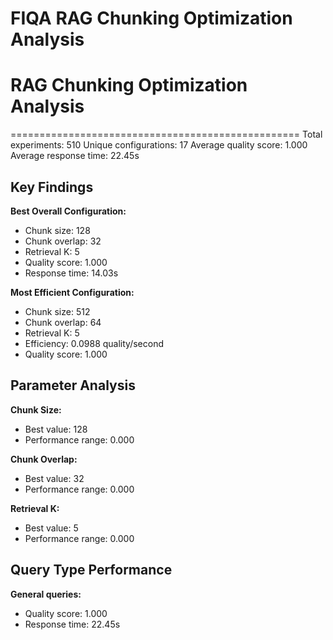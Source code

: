 # FIQA RAG Chunking Optimization Analysis

# RAG Chunking Optimization Analysis
==================================================
Total experiments: 510
Unique configurations: 17
Average quality score: 1.000
Average response time: 22.45s

## Key Findings

**Best Overall Configuration:**
- Chunk size: 128
- Chunk overlap: 32
- Retrieval K: 5
- Quality score: 1.000
- Response time: 14.03s

**Most Efficient Configuration:**
- Chunk size: 512
- Chunk overlap: 64
- Retrieval K: 5
- Efficiency: 0.0988 quality/second
- Quality score: 1.000

## Parameter Analysis

**Chunk Size:**
- Best value: 128
- Performance range: 0.000

**Chunk Overlap:**
- Best value: 32
- Performance range: 0.000

**Retrieval K:**
- Best value: 5
- Performance range: 0.000

## Query Type Performance

**General queries:**
- Quality score: 1.000
- Response time: 22.45s
